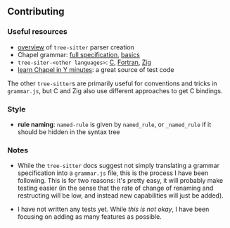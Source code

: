 
## Contributing

### Useful resources

- [overview](https://tree-sitter.github.io/tree-sitter/creating-parsers) of `tree-sitter` parser creation
- Chapel grammar: [full specification](https://chapel-lang.org/docs/language/spec/syntax.html#productions-listed-application-order), [basics](https://chapel-lang.org/docs/language/spec/lexical-structure.html)
- `tree-siter-<other languages>`: [C](https://github.com/tree-sitter/tree-sitter-c), [Fortran](https://github.com/stadelmanma/tree-sitter-fortran), [Zig](https://github.com/maxxnino/tree-sitter-zig)
- [learn Chapel in Y minutes](https://learnxinyminutes.com/docs/chapel/): a great source of test code

The other `tree-sitter`s are primarily useful for conventions and tricks in `grammar.js`, but C and Zig also use different approaches to get C bindings.


### Style

- **rule naming**: `named-rule` is given by `named_rule`, or `_named_rule` if it should be hidden in the syntax tree


### Notes

- While the `tree-sitter` docs suggest not simply translating a grammar specification into a `grammar.js` file, this is the process I have been following.
  This is for two reasons: it's pretty easy, it will probably make testing easier (in the sense that the rate of change of renaming and restructing will be low, and instead new capabilities will just be added).

- I have not written any tests yet. While *this is not okay*, I have been focusing on adding as many features as possible.

